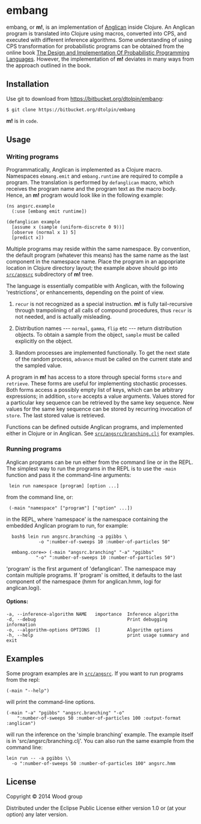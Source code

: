 # embang

embang, or __m!__, is an implementation of
[Anglican](http://www.robots.ox.ac.uk/~fwood/anglican/) inside
Clojure. An Anglican program is translated into Clojure using
macros, converted into CPS, and executed with different
inference algorithms. Some understanding of using CPS
transformation for probabilistic programs can be obtained from
the online book [The Design and Implementation Of Probabilistic
Programming Languages](http://dippl.org/). However, the
implementation of __m!__  deviates in many ways from the approach
outlined in the book.

## Installation

Use git to download from https://bitbucket.org/dtolpin/embang:

	$ git clone https://bitbucket.org/dtolpin/embang

__m!__ is in `code`.

## Usage

### Writing programs

Programmatically, Anglican is implemented as a Clojure macro.
Namespaces `ebmang.emit` and `embang.runtime` are required
to compile a program. The translation is performed by
`defanglican` macro, which receives the program name and
the program text as the macro body. Hence, an __m!__ program
would look like in the following example:

    (ns angsrc.example
	  (:use [embang emit runtime])

    (defanglican example
	  [assume x (sample (uniform-discrete 0 9))]
	  [observe (normal x 1) 5]
	  [predict x])

Multiple programs may reside within the same namespace.  By
convention, the default program (whatever this means) has the
same name as the last component in the namespace name.  Place
the program in an appopriate location in Clojure directory
layout; the example above should go into [`src/angsrc`](src/angsrc/)
subdirectory of __m!__ tree.

The language is essentially compatible with Anglican, with 
the following 'restrictions', or enhancements, depending on the
point of view. 

  1. `recur` is not recognized as a special instruction. __m!__
  is fully tail-recursive  through trampolining of all calls of
  compound procedures, thus `recur` is not needed, and is
  actually misleading.

  2. Distribution names --- `normal`, `gamma`, `flip` etc --- 
  return distribution objects. To obtain a sample from the
  object, `sample` must be called explicitly on the object.

  3. Random processes are implemented functionally. To get
  the next state of the random process, `advance` must be
  called on the current state and the sampled value.

A program in __m!__  has access to a store through special
forms `store` and `retrieve`. These forms are useful for
implementing stochastic processes. Both forms access a
possibly empty list of keys, which can be arbitrary
expressions; in addition, `store` accepts a value arguments.
Values stored for a particular key sequence can be retrieved
by the same key sequence. New values for the same key
sequence can be stored by recurring invocation of `store`.
The last stored value is retrieved.

Functions can be defined outside Anglican programs, and
implemented either in Clojure or in Anglican. See 
[`src/angsrc/branching.clj`](src/angsrc/branching.clj)
for examples.

### Running programs

Anglican programs can be run either from the command line
or in the REPL. The simplest way to run the programs in the
REPL is to use the `-main` function and pass it the command-line
arguments:

     lein run namespace [program] [option ...]

from the command line, or:

     (-main "namespace" ["program"] ["option" ...])

in the REPL, where 'namespace' is the namespace containing the
embedded Anglican program to run, for example:

	  bash$ lein run angsrc.branching -a pgibbs \
				-o ":number-of-sweeps 10 :number-of-particles 50"

	  embang.core=> (-main "angsrc.branching" "-a" "pgibbs"
			   "-o" ":number-of-sweeps 10 :number-of-particles 50")
			   
'program' is the first argument of 'defanglican'. The namespace
may contain multiple programs. If 'program' is omitted, it defaults
to the last component of the namespace (hmm for anglican.hmm,
logi for anglican.logi).

#### Options:

	-a, --inference-algorithm NAME   importance  Inference algorithm
	-d, --debug                                  Print debugging information
	-o, --algorithm-options OPTIONS  []          Algorithm options
	-h, --help                                   print usage summary and exit


## Examples

Some program examples are in [`src/angsrc`](src/angsrc/).
If you want to run programs from the repl:

	(-main "--help")

will print the command-line options.

	(-main "-a" "pgibbs" "angsrc.branching" "-o"
     	":number-of-sweeps 50 :number-of-particles 100 :output-format :anglican")

will run the inference on the 'simple branching' example. The
example itself is in 'src/angsrc/branching.clj'. You can also
run the same example from the command line:

	lein run -- -a pgibbs \\
	  -o ":number-of-sweeps 50 :number-of-particles 100" angsrc.hmm

## License

Copyright © 2014 Wood group

Distributed under the Eclipse Public License either version 1.0
or (at your option) any later version.
